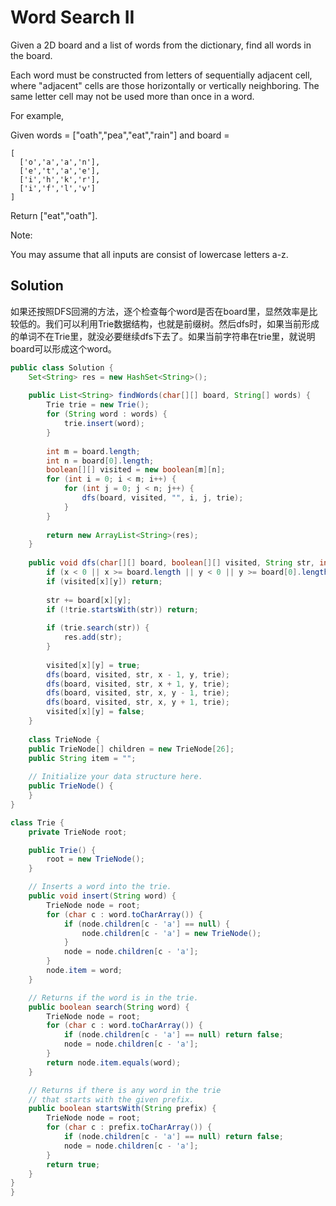 # Word Search II

Given a 2D board and a list of words from the dictionary, find all words in the board.

Each word must be constructed from letters of sequentially adjacent cell, where "adjacent" cells are those horizontally or vertically neighboring. The same letter cell may not be used more than once in a word.

For example,

Given words = ["oath","pea","eat","rain"] and board =

    [
      ['o','a','a','n'],
      ['e','t','a','e'],
      ['i','h','k','r'],
      ['i','f','l','v']
    ]
    
Return ["eat","oath"].

Note:

You may assume that all inputs are consist of lowercase letters a-z.

## Solution

如果还按照DFS回溯的方法，逐个检查每个word是否在board里，显然效率是比较低的。我们可以利用Trie数据结构，也就是前缀树。然后dfs时，如果当前形成的单词不在Trie里，就没必要继续dfs下去了。如果当前字符串在trie里，就说明board可以形成这个word。

```java
public class Solution {
    Set<String> res = new HashSet<String>();
    
    public List<String> findWords(char[][] board, String[] words) {
        Trie trie = new Trie();
        for (String word : words) {
            trie.insert(word);
        }
        
        int m = board.length;
        int n = board[0].length;
        boolean[][] visited = new boolean[m][n];
        for (int i = 0; i < m; i++) {
            for (int j = 0; j < n; j++) {
                dfs(board, visited, "", i, j, trie);
            }
        }
        
        return new ArrayList<String>(res);
    }
    
    public void dfs(char[][] board, boolean[][] visited, String str, int x, int y, Trie trie) {
        if (x < 0 || x >= board.length || y < 0 || y >= board[0].length) return;
        if (visited[x][y]) return;
        
        str += board[x][y];
        if (!trie.startsWith(str)) return;
        
        if (trie.search(str)) {
            res.add(str);
        }
        
        visited[x][y] = true;
        dfs(board, visited, str, x - 1, y, trie);
        dfs(board, visited, str, x + 1, y, trie);
        dfs(board, visited, str, x, y - 1, trie);
        dfs(board, visited, str, x, y + 1, trie);
        visited[x][y] = false;
    }
    
    class TrieNode {
    public TrieNode[] children = new TrieNode[26];
    public String item = "";
    
    // Initialize your data structure here.
    public TrieNode() {
    }
}

class Trie {
    private TrieNode root;

    public Trie() {
        root = new TrieNode();
    }

    // Inserts a word into the trie.
    public void insert(String word) {
        TrieNode node = root;
        for (char c : word.toCharArray()) {
            if (node.children[c - 'a'] == null) {
                node.children[c - 'a'] = new TrieNode();
            }
            node = node.children[c - 'a'];
        }
        node.item = word;
    }

    // Returns if the word is in the trie.
    public boolean search(String word) {
        TrieNode node = root;
        for (char c : word.toCharArray()) {
            if (node.children[c - 'a'] == null) return false;
            node = node.children[c - 'a'];
        }
        return node.item.equals(word);
    }

    // Returns if there is any word in the trie
    // that starts with the given prefix.
    public boolean startsWith(String prefix) {
        TrieNode node = root;
        for (char c : prefix.toCharArray()) {
            if (node.children[c - 'a'] == null) return false;
            node = node.children[c - 'a'];
        }
        return true;
    }
}
}
```